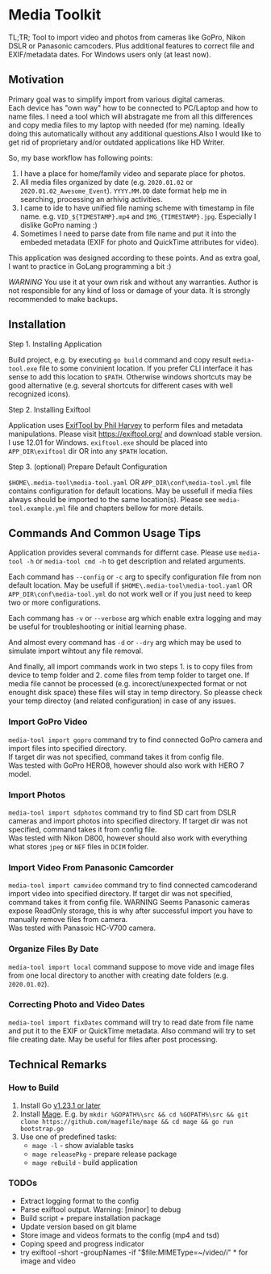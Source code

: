 # Media Toolkit

TL;TR;
Tool to import video and photos from cameras like GoPro, Nikon DSLR or Panasonic camcoders. Plus additional features to correct file and EXIF/metadata dates. For Windows users only (at least now).

## Motivation

Primary goal was to simplify import from various digital cameras.   
Each device has "own way" how to be connected to PC/Laptop and how to name files. I need a tool which will abstragate me from all this differences and copy media files to my laptop with needed (for me) naming. Ideally doing this automatically without any additional questions.Also I would like to get rid of proprietary and/or outdated applications like HD Writer.   

So, my base workflow has following points:

1. I have a place for home/family video and separate place for photos. 
2. All media files organized by date (e.g. `2020.01.02` or `2020.01.02_Awesome_Event`). `YYYY.MM.DD` date format help me in searching, processing an arhivig activities. 
3. I came to ide to have unified file naming scheme with timestamp in file name. e.g. `VID_${TIMESTAMP}.mp4` and `IMG_{TIMESTAMP}.jpg`. Especially I dislike GoPro naming :) 
4. Sometimes I need to parse date from file name and put it into the embeded metadata (EXIF for photo and QuickTime attributes for video).

This application was designed according to these points. And as extra goal, I want to practice in GoLang programming a bit :)


*WARNING* You use it at your own risk and without any warranties. Author is not responsible for any kind of loss or damage of your data. It is strongly recommended to make backups. 

## Installation

Step 1. Installing Application

Build project, e.g. by executing `go build` command and copy result `media-tool.exe` file to some convinient location. If you prefer CLI interface it has sense to add this location to `$PATH`. Otherwise windows shortcuts may be good alternative (e.g. several shortcuts for different cases with well recognized icons). 

Step 2. Installing Exiftool

Application uses [ExifTool by Phil Harvey](https://exiftool.org/) to perform files and metadata manipulations. Please visit https://exiftool.org/ and download stable version. I use 12.01 for Windows. `exiftool.exe` should be placed into `APP_DIR\exiftool` dir OR into any `$PATH` location.

Step 3. (optional) Prepare Default Configuration

`$HOME\.media-tool\media-tool.yaml` OR `APP_DIR\conf\media-tool.yml` file contains configuration for default locations. May be ussefull if media files always should be imported to the same location(s). Please see `media-tool.example.yml` file and chapters bellow for more details.

## Commands And Common Usage Tips

Application provides several commands for differnt case. Please use `media-tool -h` or `media-tool cmd -h` to get description and related arguments.

Each command has `--config` or `-c` arg to specify configuration file from non default location. May be usefull if `$HOME\.media-tool\media-tool.yaml` OR `APP_DIR\conf\media-tool.yml` do not work well or if you just need to keep two or more configurations.

Each commang has `-v` or `--verbose` arg which enable extra logging and may be useful for troubleshooting or initial learning phase.

And almost every command has `-d` or `--dry` arg which may be used to simulate import wihtout any file removal.

And finally, all import commands work in two steps 1. is to copy files from device to temp folder and 2. come files from temp folder to target one. If media file cannot be processed (e.g. incorect/unexpected format or not enought disk space) these files will stay in temp directory. So pleasse check your temp directoy (and related configuration) in case of any issues.

### Import GoPro Video

`media-tool import gopro` command try to find connected GoPro camera and import files into specified directory.   
If target dir was not specified, command takes it from config file.   
Was tested with GoPro HERO8, however should also work with HERO 7 model.   

### Import Photos

`media-tool import sdphotos` command try to find SD cart from DSLR cameras and import photos into specified directory. 
If target dir was not specified, command takes it from config file.   
Was tested with Nikon D800, however should also work with everything what stores `jpeg` or `NEF` files in `DCIM` folder.   

### Import Video From Panasonic Camcorder

`media-tool import camvideo` command try to find connected camcoderand import video into specified directory. 
If target dir was not specified, command takes it from config file. WARNING Seems Panasonic cameras expose ReadOnly storage, this is why after successful import you have to manually remove files from camera.  
Was tested with Panasoic HC-V700 camera.

### Organize Files By Date

`media-tool import local` command suppose to move vide and image files from one local directory to another with creating date folders (e.g. `2020.01.02`).

### Correcting Photo and Video Dates

`media-tool import fixDates` command will try to read date from file name and put it to the EXIF or QuickTime metadata. Also command will try to set file creating date. May be useful for files after post processing.

## Technical Remarks

### How to Build

1. Install Go [v1.23.1 or later](https://go.dev/doc/install)
2. Install [Mage](https://github.com/magefile/mage). E.g. by `mkdir %GOPATH%\src && cd %GOPATH%\src && git clone https://github.com/magefile/mage && cd mage && go run bootstrap.go`
3. Use one of predefined tasks:
    * `mage -l` - show avialable tasks
    * `mage releasePkg` - prepare release package
    * `mage reBuild` - build application

### TODOs

* Extract logging format to the config
* Parse exiftool output. Warning: [minor] to debug
* Build script + prepare installation package
* Update version based on git blame
* Store image and videos formats to the config (mp4 and tsd)
* Coping speed and progress indicator
* try exiftool -short -groupNames -if "$file:MIMEType=~/video/i" * for image and video
